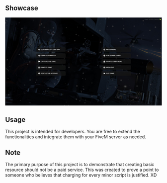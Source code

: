 ## Showcase
![Showcase](https://github.com/sheenthebest/sh-game_menu/blob/main/html/showcase/20240627170522_1.jpg?raw=true)

## Usage
This project is intended for developers. You are free to extend the functionalities and integrate them with your FiveM server as needed.

## Note
The primary purpose of this project is to demonstrate that creating basic resource should not be a paid service. This was created to prove a point to someone who believes that charging for every minor script is justified. XD


